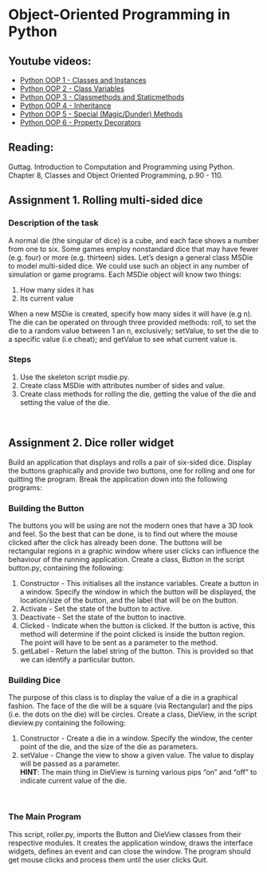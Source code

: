 # Object-Oriented Programming in Python

## Youtube videos:

- [Python OOP 1 - Classes and Instances](https://youtu.be/ZDa-Z5JzLYM)
- [Python OOP 2 - Class Variables](https://youtu.be/BJ-VvGyQxho)
- [Python OOP 3 - Classmethods and Staticmethods](https://youtu.be/rq8cL2XMM5M)
- [Python OOP 4 - Inheritance](https://youtu.be/RSl87lqOXDE)
- [Python OOP 5 - Special (Magic/Dunder) Methods](https://youtu.be/3ohzBxoFHAY)
- [Python OOP 6 - Property Decorators](https://youtu.be/jCzT9XFZ5bw)



## Reading:
Guttag. Introduction to Computation and Programming using Python. Chapter 8, Classes and Object Oriented Programming, p.90 - 110.

## Assignment 1.	Rolling multi-sided dice

### Description of the task

A normal die (the singular of dice) is a cube, and each face shows a number from one to six. Some games employ nonstandard dice that may have fewer (e.g. four) or more (e.g. thirteen) sides. Let’s design a general class MSDie to model multi-sided dice. We could use such an object in any number of simulation or game programs.
	Each MSDie object will know two things:

1.	How many sides it has
2.	Its current value

When a new MSDie is created, specify how many sides it will have (e.g n). The die can be operated on through three provided methods: roll, to set the die to a random value between 1 an n, exclusively; setValue, to set the die to a specific value (i.e cheat); and getValue to see what current value is.

### Steps
1.	Use the skeleton script msdie.py.
2.	Create class MSDie with attributes number of sides and value.
3.	Create class methods for rolling the die, getting the value of the die and setting the value of the die.

 
## Assignment 2. Dice roller widget

Build an application that displays and rolls a pair of six-sided dice. Display the buttons graphically and provide two buttons, one for rolling and one for quitting the program.
Break the application down into the following programs:


### Building the Button

The buttons you will be using are not the modern ones that have a 3D look and feel. So the best that can be done, is to find out where the mouse clicked after the click has already been done. The buttons will be rectangular regions in a graphic window where user clicks can influence the behaviour of the running application. Create a class, Button in the script button.py, containing the following:

1.	Constructor - This initialises all the instance variables. Create a button in a window. Specify the window in which the button will be displayed, the location/size of the button, and the label that will be on the button.
2.	Activate - Set the state of the button to active.
3.	Deactivate - Set the state of the button to inactive.
4.	Clicked - Indicate when the button is clicked. If the button is active, this method will determine if the point clicked is inside the button region. The point will have to be sent as a parameter to the method.
5.	getLabel - Return the label string of the button. This is provided so that we can identify a particular button.

### Building Dice

The purpose of this class is to display the value of a die in a graphical fashion. The face of the die will be a square (via Rectangular) and the pips (i.e. the dots on the die) will be circles. Create a class, DieView, in the script dieview.py containing the following:

1.	Constructor - Create a die in a window. Specify the window, the center point of the die, and the size of the die as parameters.
2.	setValue - Change the view to show a given value. The value to display will be passed as a parameter.  
**HINT**: The main thing in DieView is turning various pips “on” and “off” to indicate current value of the die.

 
### The Main Program

This script, roller.py, imports the Button and DieView classes from their respective modules. It creates the application window, draws the interface widgets, defines an event and can close the window. The program should get mouse clicks and process them until the user clicks Quit.
